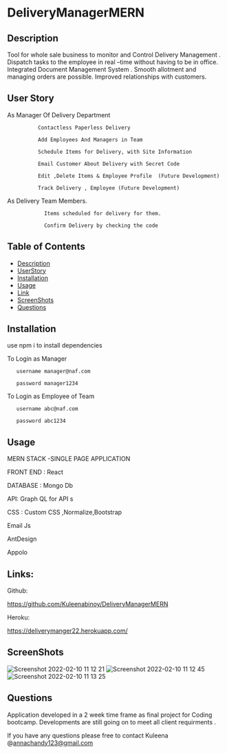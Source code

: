# DeliveryManagerMERN

## Description

Tool for whole sale business to monitor and Control Delivery Management .
Dispatch tasks to the employee in real –time without having to be in office.
Integrated Document Management System .
Smooth allotment and managing orders are possible.
Improved relationships with customers.

## User Story

As Manager Of Delivery Department

              Contactless Paperless Delivery

              Add Employees And Managers in Team

              Schedule Items for Delivery, with Site Information

              Email Customer About Delivery with Secret Code

              Edit ,Delete Items & Employee Profile  (Future Development)

              Track Delivery , Employee (Future Development)

As Delivery Team Members.

                Items scheduled for delivery for them.

                Confirm Delivery by checking the code

## Table of Contents

-   [Description](#Description)
-   [UserStory](#UserStory)
-   [Installation](#Installation)
-   [Usage](#Usage)
-   [Link](#Links)
-   [ScreenShots](#Screenshots)
-   [Questions](#Questions)

## Installation

use npm i to install dependencies

To Login as Manager

       username manager@naf.com

       password manager1234

To Login as Employee of Team

       username abc@naf.com

       password abc1234

## Usage

MERN STACK -SINGLE PAGE APPLICATION

FRONT END : React

DATABASE : Mongo Db

API: Graph QL for API s

CSS : Custom CSS ,Normalize,Bootstrap

Email Js

AntDesign

Appolo

## Links:

Github:

https://github.com/Kuleenabinoy/DeliveryManagerMERN

Heroku:

https://deliverymanger22.herokuapp.com/

## ScreenShots

![Screenshot 2022-02-10 11 12 21](https://user-images.githubusercontent.com/86656634/153312441-5dcd2df2-230a-4d3f-8e56-6cc2047cb443.png)
![Screenshot 2022-02-10 11 12 45](https://user-images.githubusercontent.com/86656634/153312460-6f000786-775d-4710-bf8f-22179c0d146c.png)
![Screenshot 2022-02-10 11 13 25](https://user-images.githubusercontent.com/86656634/153312468-1192b816-ed88-401c-85f2-4dd544525e85.png)

## Questions

Application developed in a 2 week time frame as final project for Coding bootcamp. Developments are still going on to meet all client requirments .

If you have any questions please free to contact Kuleena @annachandy123@gmail.com

